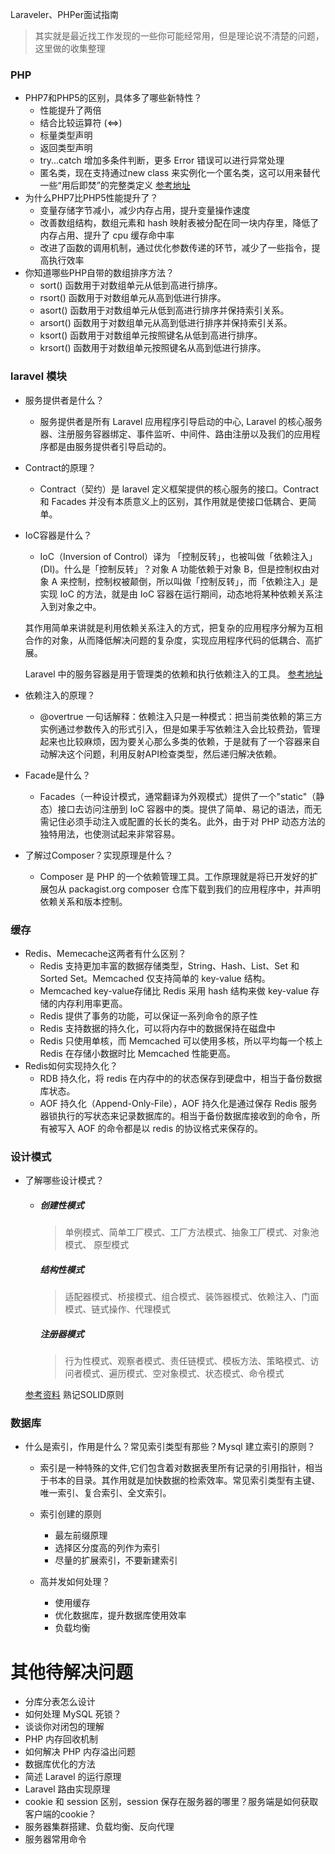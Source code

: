 Laraveler、PHPer面试指南

> 其实就是最近找工作发现的一些你可能经常用，但是理论说不清楚的问题，这里做的收集整理

### PHP
- PHP7和PHP5的区别，具体多了哪些新特性？
    * 性能提升了两倍
    * 结合比较运算符 (<=>)
    * 标量类型声明
    * 返回类型声明
     * try...catch 增加多条件判断，更多 Error 错误可以进行异常处理
     * 匿名类，现在支持通过new class 来实例化一个匿名类，这可以用来替代一些“用后即焚”的完整类定义
  [参考地址](http://php.net/manual/zh/migration70.new-features.php)
- 为什么PHP7比PHP5性能提升了？
    * 变量存储字节减小，减少内存占用，提升变量操作速度
    * 改善数组结构，数组元素和 hash 映射表被分配在同一块内存里，降低了内存占用、提升了 cpu 缓存命中率
    * 改进了函数的调用机制，通过优化参数传递的环节，减少了一些指令，提高执行效率
- 你知道哪些PHP自带的数组排序方法？
    * sort() 函数用于对数组单元从低到高进行排序。
    * rsort() 函数用于对数组单元从高到低进行排序。
    * asort() 函数用于对数组单元从低到高进行排序并保持索引关系。
    * arsort() 函数用于对数组单元从高到低进行排序并保持索引关系。
    * ksort() 函数用于对数组单元按照键名从低到高进行排序。
    * krsort() 函数用于对数组单元按照键名从高到低进行排序。
        
### laravel 模块
- 服务提供者是什么？     
    * 服务提供者是所有 Laravel 应用程序引导启动的中心, Laravel 的核心服务器、注册服务容器绑定、事件监听、中间件、路由注册以及我们的应用程序都是由服务提供者引导启动的。
- Contract的原理？   
     * Contract（契约）是 laravel 定义框架提供的核心服务的接口。Contract 和 Facades 并没有本质意义上的区别，其作用就是使接口低耦合、更简单。
- IoC容器是什么？
    * IoC（Inversion of Control）译为 「控制反转」，也被叫做「依赖注入」(DI)。什么是「控制反转」？对象 A 功能依赖于对象 B，但是控制权由对象 A 来控制，控制权被颠倒，所以叫做「控制反转」，而「依赖注入」是实现 IoC 的方法，就是由 IoC 容器在运行期间，动态地将某种依赖关系注入到对象之中。
   
    其作用简单来讲就是利用依赖关系注入的方式，把复杂的应用程序分解为互相合作的对象，从而降低解决问题的复杂度，实现应用程序代码的低耦合、高扩展。
   
    Laravel 中的服务容器是用于管理类的依赖和执行依赖注入的工具。
    [参考地址](http://www.cnblogs.com/DebugLZQ/archive/2013/06/05/3107957.html) 
    
- 依赖注入的原理？   
     * @overtrue 一句话解释：依赖注入只是一种模式：把当前类依赖的第三方实例通过参数传入的形式引入，但是如果手写依赖注入会比较费劲，管理起来也比较麻烦，因为要关心那么多类的依赖，于是就有了一个容器来自动解决这个问题，利用反射API检查类型，然后递归解决依赖。
  
- Facade是什么？  
    * Facades（一种设计模式，通常翻译为外观模式）提供了一个"static"（静态）接口去访问注册到 IoC 容器中的类。提供了简单、易记的语法，而无需记住必须手动注入或配置的长长的类名。此外，由于对 PHP 动态方法的独特用法，也使测试起来非常容易。
- 了解过Composer？实现原理是什么？
    * Composer 是 PHP 的一个依赖管理工具。工作原理就是将已开发好的扩展包从 packagist.org composer 仓库下载到我们的应用程序中，并声明依赖关系和版本控制。
  
### 缓存
- Redis、Memecache这两者有什么区别？
    * Redis 支持更加丰富的数据存储类型，String、Hash、List、Set 和 Sorted Set。Memcached 仅支持简单的 key-value 结构。
    * Memcached key-value存储比 Redis 采用 hash 结构来做 key-value 存储的内存利用率更高。
    * Redis 提供了事务的功能，可以保证一系列命令的原子性
    * Redis 支持数据的持久化，可以将内存中的数据保持在磁盘中
    * Redis 只使用单核，而 Memcached 可以使用多核，所以平均每一个核上 Redis 在存储小数据时比 Memcached 性能更高。
- Redis如何实现持久化？      
    * RDB 持久化，将 redis 在内存中的的状态保存到硬盘中，相当于备份数据库状态。
    * AOF 持久化（Append-Only-File），AOF 持久化是通过保存 Redis 服务器锁执行的写状态来记录数据库的。相当于备份数据库接收到的命令，所有被写入 AOF 的命令都是以 redis 的协议格式来保存的。
    
### 设计模式
- 了解哪些设计模式？
    *   ##### 创建性模式
       	> 单例模式、简单工厂模式、工厂方法模式、抽象工厂模式、对象池模式、 原型模式
        
        ##### 结构性模式
        > 适配器模式、桥接模式、组合模式、装饰器模式、依赖注入、门面模式、链式操作、代理模式
       
        ##### 注册器模式
       	> 行为性模式、观察者模式、责任链模式、模板方法、策略模式、访问者模式、遍历模式、空对象模式、状态模式、命令模式
       
     [参考资料](http://larabase.com/collection/5/post/143)
     熟记SOLID原则
     
### 数据库
- 什么是索引，作用是什么？常见索引类型有那些？Mysql 建立索引的原则？
    * 索引是一种特殊的文件,它们包含着对数据表里所有记录的引用指针，相当于书本的目录。其作用就是加快数据的检索效率。常见索引类型有主键、唯一索引、复合索引、全文索引。

    * 索引创建的原则
        * 最左前缀原理
        * 选择区分度高的列作为索引
        * 尽量的扩展索引，不要新建索引
    * 高并发如何处理？
        * 使用缓存
        * 优化数据库，提升数据库使用效率
        * 负载均衡        
     
# 其他待解决问题
   - 分库分表怎么设计
   - 如何处理 MySQL 死锁？
   - 谈谈你对闭包的理解
   - PHP 内存回收机制
   - 如何解决 PHP 内存溢出问题
   - 数据库优化的方法
   - 简述 Laravel 的运行原理
   - Laravel 路由实现原理
   - cookie 和 session 区别，session 保存在服务器的哪里？服务端是如何获取客户端的cookie？
   - 服务器集群搭建、负载均衡、反向代理
   - 服务器常用命令     